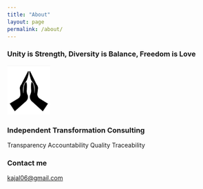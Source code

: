 ```yaml
---
title: "About"
layout: page
permalink: /about/
---
```


### Unity is Strength, Diversity is Balance, Freedom is Love  

<img src="/assets/img/docs/namaste.jpg" width="100">

###  Independent Transformation Consulting
Transparency
Accountability
Quality
Traceability

### Contact me

[kajal06@gmail.com](mailto:kajal06@gmail.com)
